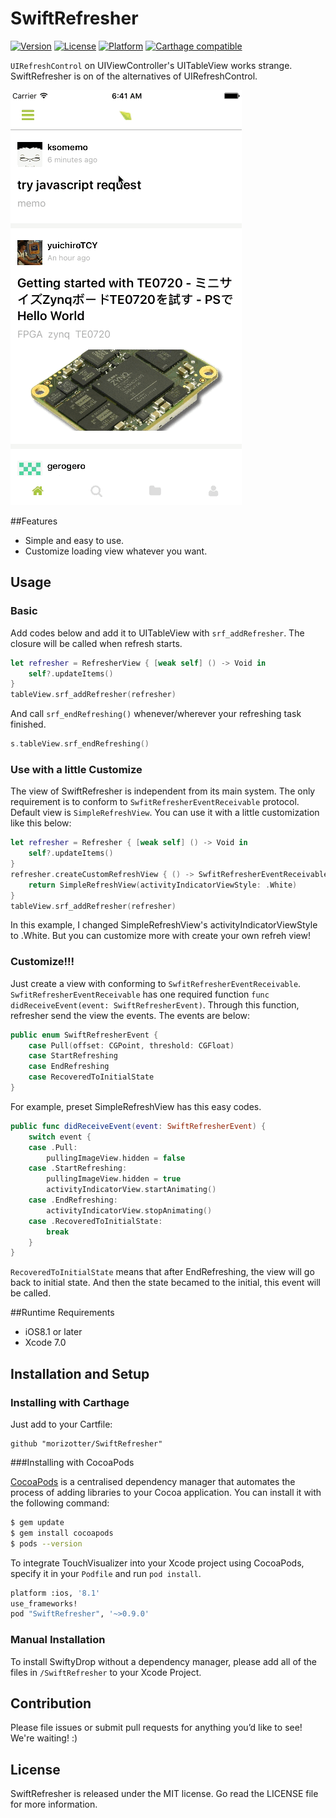 # SwiftRefresher

[![Version](https://img.shields.io/cocoapods/v/SwiftRefresher.svg?style=flat)](http://cocoadocs.org/docsets/SwiftRefresher) [![License](https://img.shields.io/cocoapods/l/SwiftRefresher.svg?style=flat)](http://cocoadocs.org/docsets/SwiftRefresher) [![Platform](https://img.shields.io/cocoapods/p/SwiftRefresher.svg?style=flat)](http://cocoadocs.org/docsets/SwiftRefresher)
[![Carthage compatible](https://img.shields.io/badge/Carthage-compatible-4BC51D.svg?style=flat)](https://github.com/morizotter/SwiftRefresher)

`UIRefreshControl` on UIViewController's UITableView works strange. SwiftRefresher is on of the alternatives of UIRefreshControl.

![refresher.gif](refresher.gif)

##Features

- Simple and easy to use.
- Customize loading view whatever you want.

## Usage

### Basic

Add codes below and add it to UITableView with `srf_addRefresher`. The closure will be called when refresh starts.

```Swift
let refresher = RefresherView { [weak self] () -> Void in
    self?.updateItems()
}
tableView.srf_addRefresher(refresher)
```

And call `srf_endRefreshing()` whenever/wherever your refreshing task finished.

```Swift
s.tableView.srf_endRefreshing()
```

### Use with a little Customize

The view of SwiftRefresher is independent from its main system. The only requirement is to conform to `SwfitRefresherEventReceivable` protocol. Default view is `SimpleRefreshView`. You can use it with a little customization like this below:

```Swift
let refresher = Refresher { [weak self] () -> Void in
    self?.updateItems()
}
refresher.createCustomRefreshView { () -> SwfitRefresherEventReceivable in
    return SimpleRefreshView(activityIndicatorViewStyle: .White)
}
tableView.srf_addRefresher(refresher)
```

In this example, I changed SimpleRefreshView's activityIndicatorViewStyle to .White. But you can customize more with create your own refreh view!

### Customize!!!

Just create a view with conforming to `SwfitRefresherEventReceivable`. `SwfitRefresherEventReceivable` has one required function `func didReceiveEvent(event: SwiftRefresherEvent)`. Through this function, refresher send the view the events. The events are below:

```Swift
public enum SwiftRefresherEvent {
    case Pull(offset: CGPoint, threshold: CGFloat)
    case StartRefreshing
    case EndRefreshing
    case RecoveredToInitialState
}
```

For example, preset SimpleRefreshView has this easy codes.

```Swift
public func didReceiveEvent(event: SwiftRefresherEvent) {
    switch event {
    case .Pull:
        pullingImageView.hidden = false
    case .StartRefreshing:
        pullingImageView.hidden = true
        activityIndicatorView.startAnimating()
    case .EndRefreshing:
        activityIndicatorView.stopAnimating()
    case .RecoveredToInitialState:
        break
    }
}
```

`RecoveredToInitialState` means that after EndRefreshing, the view will go back to initial state. And then the state becamed to the initial, this event will be called.

##Runtime Requirements

- iOS8.1 or later
- Xcode 7.0

## Installation and Setup

### Installing with Carthage

Just add to your Cartfile:

```ogdl
github "morizotter/SwiftRefresher"
```

###Installing with CocoaPods

[CocoaPods](http://cocoapods.org) is a centralised dependency manager that automates the process of adding libraries to your Cocoa application. You can install it with the following command:

```bash
$ gem update
$ gem install cocoapods
$ pods --version
```

To integrate TouchVisualizer into your Xcode project using CocoaPods, specify it in your `Podfile` and run `pod install`.

```bash
platform :ios, '8.1'
use_frameworks!
pod "SwiftRefresher", '~>0.9.0'
```

### Manual Installation

To install SwiftyDrop without a dependency manager, please add all of the files in `/SwiftRefresher` to your Xcode Project.

## Contribution

Please file issues or submit pull requests for anything you’d like to see! We're waiting! :)

## License
SwiftRefresher is released under the MIT license. Go read the LICENSE file for more information.
